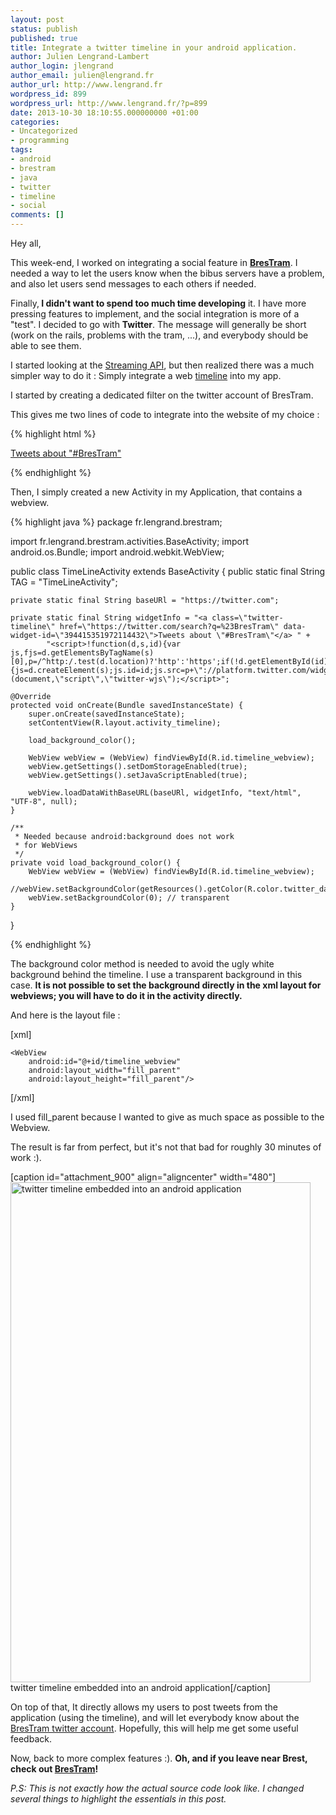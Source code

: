 ```yaml
---
layout: post
status: publish
published: true
title: Integrate a twitter timeline in your android application.
author: Julien Lengrand-Lambert
author_login: jlengrand
author_email: julien@lengrand.fr
author_url: http://www.lengrand.fr
wordpress_id: 899
wordpress_url: http://www.lengrand.fr/?p=899
date: 2013-10-30 18:10:55.000000000 +01:00
categories:
- Uncategorized
- programming
tags:
- android
- brestram
- java
- twitter
- timeline
- social
comments: []
---
```

Hey all,

This week-end, I worked on integrating a social feature in <a title="brestram google play" href="https://play.google.com/store/apps/details?id=fr.lengrand.brestram&amp;hl=en"><strong>BresTram</strong></a>.
I needed a way to let the users know when the bibus servers have a problem, and also let users send messages to each others if needed.

Finally,<strong> I didn't want to spend too much time developing</strong> it. I have more pressing features to implement, and the social integration is more of a "test".
I decided to go with <strong>Twitter</strong>. The message will generally be short (work on the rails, problems with the tram, ...), and everybody should be able to see them.

I started looking at the <a title="twitter streaming api" href="https://dev.twitter.com/docs/streaming-apis" target="_blank">Streaming API</a>, but then realized there was a much simpler way to do it : Simply integrate a web <a title="twitter timelines" href="https://dev.twitter.com/docs/embedded-timelines" target="_blank">timeline</a> into my app.

I started by creating a dedicated filter on the twitter account of BresTram.

This gives me two lines of code to integrate into the website of my choice :

{% highlight html %}

<a class="twitter-timeline" href="https://twitter.com/search?q=%23BresTram" data-widget-id="394415351972114432">Tweets about "#BresTram"</a>
<script>!function(d,s,id){var js,fjs=d.getElementsByTagName(s)[0],p=/^http:/.test(d.location)?'http':'https';if(!d.getElementById(id)){js=d.createElement(s);js.id=id;js.src=p+"://platform.twitter.com/widgets.js";fjs.parentNode.insertBefore(js,fjs);}}(document,"script","twitter-wjs");</script>
{% endhighlight %}

Then, I simply created a new Activity in my Application, that contains a webview.

{% highlight java %}
package fr.lengrand.brestram;

import fr.lengrand.brestram.activities.BaseActivity;
import android.os.Bundle;
import android.webkit.WebView;

public class TimeLineActivity extends BaseActivity {
    public static final String TAG = "TimeLineActivity";

    private static final String baseURl = "https://twitter.com";

    private static final String widgetInfo = "<a class=\"twitter-timeline\" href=\"https://twitter.com/search?q=%23BresTram\" data-widget-id=\"394415351972114432\">Tweets about \"#BresTram\"</a> " +
            "<script>!function(d,s,id){var js,fjs=d.getElementsByTagName(s)[0],p=/^http:/.test(d.location)?'http':'https';if(!d.getElementById(id)){js=d.createElement(s);js.id=id;js.src=p+\"://platform.twitter.com/widgets.js\";fjs.parentNode.insertBefore(js,fjs);}}(document,\"script\",\"twitter-wjs\");</script>";

    @Override
    protected void onCreate(Bundle savedInstanceState) {
        super.onCreate(savedInstanceState);
        setContentView(R.layout.activity_timeline);

        load_background_color();

        WebView webView = (WebView) findViewById(R.id.timeline_webview);
        webView.getSettings().setDomStorageEnabled(true);
        webView.getSettings().setJavaScriptEnabled(true);

        webView.loadDataWithBaseURL(baseURl, widgetInfo, "text/html", "UTF-8", null);
    }

    /**
     * Needed because android:background does not work
     * for WebViews
     */
    private void load_background_color() {
        WebView webView = (WebView) findViewById(R.id.timeline_webview);
        //webView.setBackgroundColor(getResources().getColor(R.color.twitter_dark));
        webView.setBackgroundColor(0); // transparent
    }
}

{% endhighlight %}

The background color method is needed to avoid the ugly white background behind the timeline. I use a transparent background in this case.
<strong>It is not possible to set the background directly in the xml layout for webviews; you will have to do it in the activity directly.</strong>

And here is the layout file :

[xml]
<RelativeLayout xmlns:android="http://schemas.android.com/apk/res/android"
    xmlns:tools="http://schemas.android.com/tools"
    android:layout_width="match_parent"
    android:layout_height="match_parent"
    android:paddingBottom="@dimen/activity_vertical_margin"
    android:paddingLeft="@dimen/activity_horizontal_margin"
    android:paddingRight="@dimen/activity_horizontal_margin"
    android:paddingTop="@dimen/activity_vertical_margin"
    tools:context=".TimeLineActivity" >

    <WebView
        android:id="@+id/timeline_webview"
        android:layout_width="fill_parent"
        android:layout_height="fill_parent"/>

</RelativeLayout>
[/xml]

I used fill_parent because I wanted to give as much space as possible to the Webview.

The result is far from perfect, but it's not that bad for roughly 30 minutes of work :).

[caption id="attachment_900" align="aligncenter" width="480"]<a href="http://www.lengrand.fr/wp-content/uploads/2013/10/twitter_timeline.png"><img class="size-full wp-image-900" alt="twitter timeline embedded into an android application" src="http://www.lengrand.fr/wp-content/uploads/2013/10/twitter_timeline.png" width="480" height="800" /></a> twitter timeline embedded into an android application[/caption]

On top of that, It directly allows my users to post tweets from the application (using the timeline), and will let everybody know about the <a title="BresTram twitter account" href="https://twitter.com/BresTramApp" target="_blank">BresTram twitter account</a>.
Hopefully, this will help me get some useful feedback.

Now, back to more complex features :).
<strong>Oh, and if you leave near Brest, check out <a title="brestram google play" href="https://play.google.com/store/apps/details?id=fr.lengrand.brestram&amp;hl=en" target="_blank">BresTram</a>!</strong>

<em>P.S: This is not exactly how the actual source code look like. I changed several things to highlight the essentials in this post.</em>
